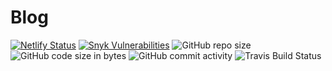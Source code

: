 # Blog

[![Netlify Status](https://api.netlify.com/api/v1/badges/a4620bbd-043c-43e2-a9fd-794ad1de46ed/deploy-status)](https://app.netlify.com/sites/casual-cognitions/deploys)
[![Snyk Vulnerabilities](https://img.shields.io/snyk/vulnerabilities/github/andrewusher/casual-cognitions)](https://img.shields.io/snyk/vulnerabilities/github/andrewusher/casual-cognitions)
![GitHub repo size](https://img.shields.io/github/repo-size/andrewusher/casual-cognitions)
![GitHub code size in bytes](https://img.shields.io/github/languages/code-size/andrewusher/casual-cognitions)
![GitHub commit activity](https://img.shields.io/github/commit-activity/m/andrewusher/casual-cognitions)
![Travis Build Status](https://travis-ci.com/AndrewUsher/casual-cognitions.svg?branch=master)
